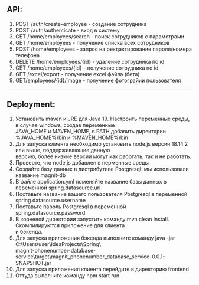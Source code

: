 ## API:  
1. POST /auth/create-employee - создание сотрудника  
2. POST /auth/authenticate - вход в систему  
3. GET /home/employees/search - поиск сотрудников с параметрами  
4. GET /home/employees - получение списка всех сотрудников  
5. POST /home/employees - запрос на рекдактирование пароля/номера телефона  
5. DELETE /home/employees/{id} - удаление сотрудника по id  
6. GET /home/employees/{id} - получение сотрудника по id  
7. GET /excel/export - получение excel файла (бета)  
8. GET/employees/{id}/image - получение фотограйии пользователя  

---
## Deployment:

1.	Установить maven и JRE для Java 19. Настроить переменные среды, в случае windows, создав переменные  
JAVA_HOME и MAVEN_HOME, в PATH добавить директории %JAVA_HOME%\bin и %MAVEN_HOME%\bin
2.	Для запуска клиента необходимо установить node.js версии 18.14.2 или выше, поддерживающие данную  
версию, более низкие версии могут как работать, так и не работать.
3.  Проверте, что node.js добавлен в перменные среды  
3.	Создайте базу данных в дистрибутиве Postgresql: мы использовали название magnit-db  
4.	В файле application.yml поменяйте название базы данных в переменной spring.datasource.url  
5.	Поставьте название вашего пользователя Postgresql в переменной spring.datasource.username  
6.	Поставьте пароль Postgresql в переменной spring.datasource.password  
7.	В корневой директории запустить команду mvn clean install. Скомпилируются приложение для клиента  
и бэкенда.  
8.	Для запуска приложения бэкенда выполните команду java -jar C:\Users\user\IdeaProjects\Spring\  
 magnit-phonenumber-database-service\target\magnit_phonenumber_database_service-0.0.1-SNAPSHOT.jar
9.	Для запуска приложения клиента перейдите в директорию frontend
10.	Оттуда выполните команду npm start run


